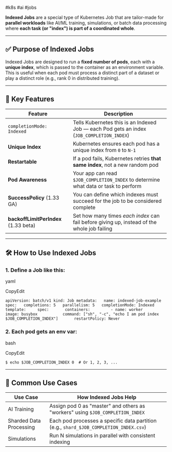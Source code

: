 #k8s #ai #jobs

**Indexed Jobs** are a special type of Kubernetes Job that are tailor-made for **parallel workloads** like AI/ML training, simulations, or batch data processing where **each task (or "index") is part of a coordinated whole**.

---

## ✅ **Purpose of Indexed Jobs**

Indexed Jobs are designed to run a **fixed number of pods**, each with a **unique index**, which is passed to the container as an environment variable. This is useful when each pod must process a distinct part of a dataset or play a distinct role (e.g., rank 0 in distributed training).

---

## 🔧 **Key Features**

|Feature|Description|
|---|---|
|`completionMode: Indexed`|Tells Kubernetes this is an Indexed Job — each Pod gets an index (`JOB_COMPLETION_INDEX`)|
|**Unique Index**|Kubernetes ensures each pod has a unique index from `0` to `N-1`|
|**Restartable**|If a pod fails, Kubernetes retries **that same index**, not a new random pod|
|**Pod Awareness**|Your app can read `$JOB_COMPLETION_INDEX` to determine what data or task to perform|
|**SuccessPolicy** (1.33 GA)|You can define which indexes must succeed for the job to be considered complete|
|**backoffLimitPerIndex** (1.33 beta)|Set how many times _each index_ can fail before giving up, instead of the whole job failing|

---

## 🛠️ **How to Use Indexed Jobs**

### 1. Define a Job like this:

yaml

CopyEdit

`apiVersion: batch/v1 kind: Job metadata:   name: indexed-job-example spec:   completions: 5   parallelism: 5   completionMode: Indexed   template:     spec:       containers:         - name: worker           image: busybox           command: ["sh", "-c", "echo I am pod index $JOB_COMPLETION_INDEX"]       restartPolicy: Never`

### 2. Each pod gets an env var:

bash

CopyEdit

`$ echo $JOB_COMPLETION_INDEX 0  # Or 1, 2, 3, ...`

---

## 🤖 Common Use Cases

|Use Case|How Indexed Jobs Help|
|---|---|
|AI Training|Assign pod 0 as "master" and others as "workers" using `$JOB_COMPLETION_INDEX`|
|Sharded Data Processing|Each pod processes a specific data partition (e.g., `shard_$JOB_COMPLETION_INDEX.csv`)|
|Simulations|Run N simulations in parallel with consistent indexing|